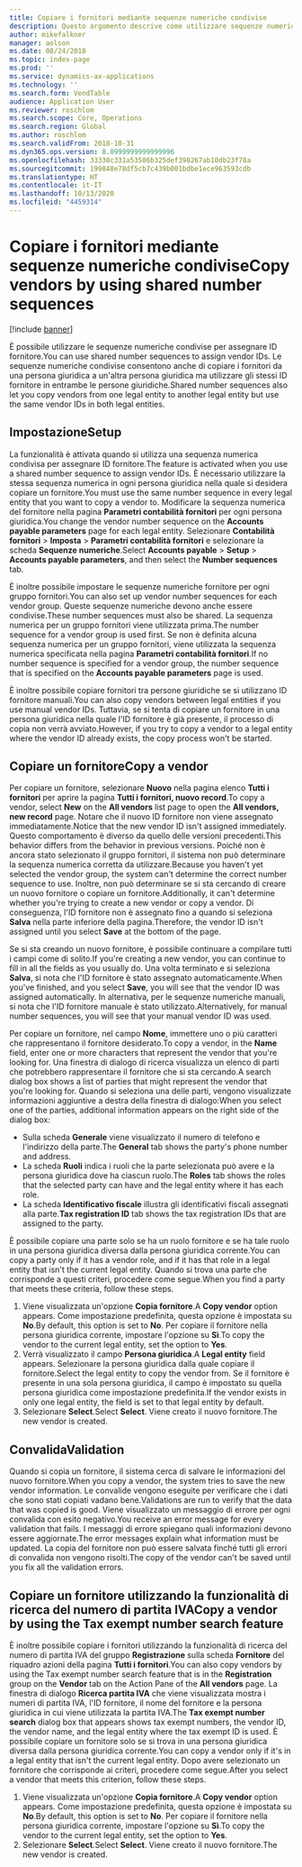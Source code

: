 ```yaml
---
title: Copiare i fornitori mediante sequenze numeriche condivise
description: Questo argomento descrive come utilizzare sequenze numeriche condivise per copiare un fornitore in un'altra persona giuridica ma mantenendo lo stesso ID fornitore.
author: mikefalkner
manager: aolson
ms.date: 08/24/2018
ms.topic: index-page
ms.prod: ''
ms.service: dynamics-ax-applications
ms.technology: ''
ms.search.form: VendTable
audience: Application User
ms.reviewer: roschlom
ms.search.scope: Core, Operations
ms.search.region: Global
ms.author: roschlom
ms.search.validFrom: 2018-10-31
ms.dyn365.ops.version: 8.0999999999999996
ms.openlocfilehash: 33338c331a53586b325def398267ab10db23f78a
ms.sourcegitcommit: 199848e78df5cb7c439b001bdbe1ece963593cdb
ms.translationtype: HT
ms.contentlocale: it-IT
ms.lasthandoff: 10/13/2020
ms.locfileid: "4459314"
---
```

# <a name="copy-vendors-by-using-shared-number-sequences"></a><span data-ttu-id="a1b4c-103">Copiare i fornitori mediante sequenze numeriche condivise</span><span class="sxs-lookup"><span data-stu-id="a1b4c-103">Copy vendors by using shared number sequences</span></span>

[!include [banner](../includes/banner.md)]

<span data-ttu-id="a1b4c-104">È possibile utilizzare le sequenze numeriche condivise per assegnare ID fornitore.</span><span class="sxs-lookup"><span data-stu-id="a1b4c-104">You can use shared number sequences to assign vendor IDs.</span></span> <span data-ttu-id="a1b4c-105">Le sequenze numeriche condivise consentono anche di copiare i fornitori da una persona giuridica a un'altra persona giuridica ma utilizzare gli stessi ID fornitore in entrambe le persone giuridiche.</span><span class="sxs-lookup"><span data-stu-id="a1b4c-105">Shared number sequences also let you copy vendors from one legal entity to another legal entity but use the same vendor IDs in both legal entities.</span></span>

## <a name="setup"></a><span data-ttu-id="a1b4c-106">Impostazione</span><span class="sxs-lookup"><span data-stu-id="a1b4c-106">Setup</span></span>

<span data-ttu-id="a1b4c-107">La funzionalità è attivata quando si utilizza una sequenza numerica condivisa per assegnare ID fornitore.</span><span class="sxs-lookup"><span data-stu-id="a1b4c-107">The feature is activated when you use a shared number sequence to assign vendor IDs.</span></span> <span data-ttu-id="a1b4c-108">È necessario utilizzare la stessa sequenza numerica in ogni persona giuridica nella quale si desidera copiare un fornitore.</span><span class="sxs-lookup"><span data-stu-id="a1b4c-108">You must use the same number sequence in every legal entity that you want to copy a vendor to.</span></span> <span data-ttu-id="a1b4c-109">Modificare la sequenza numerica del fornitore nella pagina **Parametri contabilità fornitori** per ogni persona giuridica.</span><span class="sxs-lookup"><span data-stu-id="a1b4c-109">You change the vendor number sequence on the **Accounts payable parameters** page for each legal entity.</span></span> <span data-ttu-id="a1b4c-110">Selezionare **Contabilità fornitori** \> **Imposta** \> **Parametri contabilità fornitori** e selezionare la scheda **Sequenze numeriche**.</span><span class="sxs-lookup"><span data-stu-id="a1b4c-110">Select **Accounts payable** \> **Setup** \> **Accounts payable parameters**, and then select the **Number sequences** tab.</span></span>

<span data-ttu-id="a1b4c-111">È inoltre possibile impostare le sequenze numeriche fornitore per ogni gruppo fornitori.</span><span class="sxs-lookup"><span data-stu-id="a1b4c-111">You can also set up vendor number sequences for each vendor group.</span></span> <span data-ttu-id="a1b4c-112">Queste sequenze numeriche devono anche essere condivise.</span><span class="sxs-lookup"><span data-stu-id="a1b4c-112">These number sequences must also be shared.</span></span> <span data-ttu-id="a1b4c-113">La sequenza numerica per un gruppo fornitori viene utilizzata prima.</span><span class="sxs-lookup"><span data-stu-id="a1b4c-113">The number sequence for a vendor group is used first.</span></span> <span data-ttu-id="a1b4c-114">Se non è definita alcuna sequenza numerica per un gruppo fornitori, viene utilizzata la sequenza numerica specificata nella pagina **Parametri contabilità fornitori**.</span><span class="sxs-lookup"><span data-stu-id="a1b4c-114">If no number sequence is specified for a vendor group, the number sequence that is specified on the **Accounts payable parameters** page is used.</span></span>

<span data-ttu-id="a1b4c-115">È inoltre possibile copiare fornitori tra persone giuridiche se si utilizzano ID fornitore manuali.</span><span class="sxs-lookup"><span data-stu-id="a1b4c-115">You can also copy vendors between legal entities if you use manual vendor IDs.</span></span> <span data-ttu-id="a1b4c-116">Tuttavia, se si tenta di copiare un fornitore in una persona giuridica nella quale l'ID fornitore è già presente, il processo di copia non verrà avviato.</span><span class="sxs-lookup"><span data-stu-id="a1b4c-116">However, if you try to copy a vendor to a legal entity where the vendor ID already exists, the copy process won't be started.</span></span>

## <a name="copy-a-vendor"></a><span data-ttu-id="a1b4c-117">Copiare un fornitore</span><span class="sxs-lookup"><span data-stu-id="a1b4c-117">Copy a vendor</span></span>

<span data-ttu-id="a1b4c-118">Per copiare un fornitore, selezionare **Nuovo** nella pagina elenco **Tutti i fornitori** per aprire la pagina **Tutti i fornitori, nuovo record**.</span><span class="sxs-lookup"><span data-stu-id="a1b4c-118">To copy a vendor, select **New** on the **All vendors** list page to open the **All vendors, new record** page.</span></span> <span data-ttu-id="a1b4c-119">Notare che il nuovo ID fornitore non viene assegnato immediatamente.</span><span class="sxs-lookup"><span data-stu-id="a1b4c-119">Notice that the new vendor ID isn't assigned immediately.</span></span> <span data-ttu-id="a1b4c-120">Questo comportamento è diverso da quello delle versioni precedenti.</span><span class="sxs-lookup"><span data-stu-id="a1b4c-120">This behavior differs from the behavior in previous versions.</span></span> <span data-ttu-id="a1b4c-121">Poiché non è ancora stato selezionato il gruppo fornitori, il sistema non può determinare la sequenza numerica corretta da utilizzare.</span><span class="sxs-lookup"><span data-stu-id="a1b4c-121">Because you haven't yet selected the vendor group, the system can't determine the correct number sequence to use.</span></span> <span data-ttu-id="a1b4c-122">Inoltre, non può determinare se si sta cercando di creare un nuovo fornitore o copiare un fornitore.</span><span class="sxs-lookup"><span data-stu-id="a1b4c-122">Additionally, it can't determine whether you're trying to create a new vendor or copy a vendor.</span></span> <span data-ttu-id="a1b4c-123">Di conseguenza, l'ID fornitore non è assegnato fino a quando si seleziona **Salva** nella parte inferiore della pagina.</span><span class="sxs-lookup"><span data-stu-id="a1b4c-123">Therefore, the vendor ID isn't assigned until you select **Save** at the bottom of the page.</span></span>

<span data-ttu-id="a1b4c-124">Se si sta creando un nuovo fornitore, è possibile continuare a compilare tutti i campi come di solito.</span><span class="sxs-lookup"><span data-stu-id="a1b4c-124">If you're creating a new vendor, you can continue to fill in all the fields as you usually do.</span></span> <span data-ttu-id="a1b4c-125">Una volta terminato e si seleziona **Salva**, si nota che l'ID fornitore è stato assegnato automaticamente.</span><span class="sxs-lookup"><span data-stu-id="a1b4c-125">When you've finished, and you select **Save**, you will see that the vendor ID was assigned automatically.</span></span> <span data-ttu-id="a1b4c-126">In alternativa, per le sequenze numeriche manuali, si nota che l'ID fornitore manuale è stato utilizzato.</span><span class="sxs-lookup"><span data-stu-id="a1b4c-126">Alternatively, for manual number sequences, you will see that your manual vendor ID was used.</span></span>

<span data-ttu-id="a1b4c-127">Per copiare un fornitore, nel campo **Nome**, immettere uno o più caratteri che rappresentano il fornitore desiderato.</span><span class="sxs-lookup"><span data-stu-id="a1b4c-127">To copy a vendor, in the **Name** field, enter one or more characters that represent the vendor that you're looking for.</span></span> <span data-ttu-id="a1b4c-128">Una finestra di dialogo di ricerca visualizza un elenco di parti che potrebbero rappresentare il fornitore che si sta cercando.</span><span class="sxs-lookup"><span data-stu-id="a1b4c-128">A search dialog box shows a list of parties that might represent the vendor that you're looking for.</span></span> <span data-ttu-id="a1b4c-129">Quando si seleziona una delle parti, vengono visualizzate informazioni aggiuntive a destra della finestra di dialogo:</span><span class="sxs-lookup"><span data-stu-id="a1b4c-129">When you select one of the parties, additional information appears on the right side of the dialog box:</span></span>

- <span data-ttu-id="a1b4c-130">Sulla scheda **Generale** viene visualizzato il numero di telefono e l'indirizzo della parte.</span><span class="sxs-lookup"><span data-stu-id="a1b4c-130">The **General** tab shows the party's phone number and address.</span></span>
- <span data-ttu-id="a1b4c-131">La scheda **Ruoli** indica i ruoli che la parte selezionata può avere e la persona giuridica dove ha ciascun ruolo.</span><span class="sxs-lookup"><span data-stu-id="a1b4c-131">The **Roles** tab shows the roles that the selected party can have and the legal entity where it has each role.</span></span>
- <span data-ttu-id="a1b4c-132">La scheda **Identificativo fiscale** illustra gli identificativi fiscali assegnati alla parte.</span><span class="sxs-lookup"><span data-stu-id="a1b4c-132">**Tax registration ID** tab shows the tax registration IDs that are assigned to the party.</span></span>

<span data-ttu-id="a1b4c-133">È possibile copiare una parte solo se ha un ruolo fornitore e se ha tale ruolo in una persona giuridica diversa dalla persona giuridica corrente.</span><span class="sxs-lookup"><span data-stu-id="a1b4c-133">You can copy a party only if it has a vendor role, and if it has that role in a legal entity that isn't the current legal entity.</span></span> <span data-ttu-id="a1b4c-134">Quando si trova una parte che corrisponde a questi criteri, procedere come segue.</span><span class="sxs-lookup"><span data-stu-id="a1b4c-134">When you find a party that meets these criteria, follow these steps.</span></span>

1. <span data-ttu-id="a1b4c-135">Viene visualizzata un'opzione **Copia fornitore**.</span><span class="sxs-lookup"><span data-stu-id="a1b4c-135">A **Copy vendor** option appears.</span></span> <span data-ttu-id="a1b4c-136">Come impostazione predefinita, questa opzione è impostata su **No**.</span><span class="sxs-lookup"><span data-stu-id="a1b4c-136">By default, this option is set to **No**.</span></span> <span data-ttu-id="a1b4c-137">Per copiare il fornitore nella persona giuridica corrente, impostare l'opzione su **Sì**.</span><span class="sxs-lookup"><span data-stu-id="a1b4c-137">To copy the vendor to the current legal entity, set the option to **Yes**.</span></span> 
2. <span data-ttu-id="a1b4c-138">Verrà visualizzato il campo **Persona giuridica**.</span><span class="sxs-lookup"><span data-stu-id="a1b4c-138">A **Legal entity** field appears.</span></span> <span data-ttu-id="a1b4c-139">Selezionare la persona giuridica dalla quale copiare il fornitore.</span><span class="sxs-lookup"><span data-stu-id="a1b4c-139">Select the legal entity to copy the vendor from.</span></span> <span data-ttu-id="a1b4c-140">Se il fornitore è presente in una sola persona giuridica, il campo è impostato su quella persona giuridica come impostazione predefinita.</span><span class="sxs-lookup"><span data-stu-id="a1b4c-140">If the vendor exists in only one legal entity, the field is set to that legal entity by default.</span></span>
3. <span data-ttu-id="a1b4c-141">Selezionare **Select**.</span><span class="sxs-lookup"><span data-stu-id="a1b4c-141">Select **Select**.</span></span> <span data-ttu-id="a1b4c-142">Viene creato il nuovo fornitore.</span><span class="sxs-lookup"><span data-stu-id="a1b4c-142">The new vendor is created.</span></span>

## <a name="validation"></a><span data-ttu-id="a1b4c-143">Convalida</span><span class="sxs-lookup"><span data-stu-id="a1b4c-143">Validation</span></span>

<span data-ttu-id="a1b4c-144">Quando si copia un fornitore, il sistema cerca di salvare le informazioni del nuovo fornitore.</span><span class="sxs-lookup"><span data-stu-id="a1b4c-144">When you copy a vendor, the system tries to save the new vendor information.</span></span> <span data-ttu-id="a1b4c-145">Le convalide vengono eseguite per verificare che i dati che sono stati copiati vadano bene.</span><span class="sxs-lookup"><span data-stu-id="a1b4c-145">Validations are run to verify that the data that was copied is good.</span></span> <span data-ttu-id="a1b4c-146">Viene visualizzato un messaggio di errore per ogni convalida con esito negativo.</span><span class="sxs-lookup"><span data-stu-id="a1b4c-146">You receive an error message for every validation that fails.</span></span> <span data-ttu-id="a1b4c-147">I messaggi di errore spiegano quali informazioni devono essere aggiornate.</span><span class="sxs-lookup"><span data-stu-id="a1b4c-147">The error messages explain what information must be updated.</span></span> <span data-ttu-id="a1b4c-148">La copia del fornitore non può essere salvata finché tutti gli errori di convalida non vengono risolti.</span><span class="sxs-lookup"><span data-stu-id="a1b4c-148">The copy of the vendor can't be saved until you fix all the validation errors.</span></span>

## <a name="copy-a-vendor-by-using-the-tax-exempt-number-search-feature"></a><span data-ttu-id="a1b4c-149">Copiare un fornitore utilizzando la funzionalità di ricerca del numero di partita IVA</span><span class="sxs-lookup"><span data-stu-id="a1b4c-149">Copy a vendor by using the Tax exempt number search feature</span></span>

<span data-ttu-id="a1b4c-150">È inoltre possibile copiare i fornitori utilizzando la funzionalità di ricerca del numero di partita IVA del gruppo **Registrazione** sulla scheda **Fornitore** del riquadro azioni della pagina **Tutti i fornitori**.</span><span class="sxs-lookup"><span data-stu-id="a1b4c-150">You can also copy vendors by using the Tax exempt number search feature that is in the **Registration** group on the **Vendor** tab on the Action Pane of the **All vendors** page.</span></span> <span data-ttu-id="a1b4c-151">La finestra di dialogo **Ricerca partita IVA** che viene visualizzata mostra i numeri di partita IVA, l'ID fornitore, il nome del fornitore e la persona giuridica in cui viene utilizzata la partita IVA.</span><span class="sxs-lookup"><span data-stu-id="a1b4c-151">The **Tax exempt number search** dialog box that appears shows tax exempt numbers, the vendor ID, the vendor name, and the legal entity where the tax exempt ID is used.</span></span> <span data-ttu-id="a1b4c-152">È possibile copiare un fornitore solo se si trova in una persona giuridica diversa dalla persona giuridica corrente.</span><span class="sxs-lookup"><span data-stu-id="a1b4c-152">You can copy a vendor only if it's in a legal entity that isn't the current legal entity.</span></span> <span data-ttu-id="a1b4c-153">Dopo avere selezionato un fornitore che corrisponde ai criteri, procedere come segue.</span><span class="sxs-lookup"><span data-stu-id="a1b4c-153">After you select a vendor that meets this criterion, follow these steps.</span></span>

1. <span data-ttu-id="a1b4c-154">Viene visualizzata un'opzione **Copia fornitore**.</span><span class="sxs-lookup"><span data-stu-id="a1b4c-154">A **Copy vendor** option appears.</span></span> <span data-ttu-id="a1b4c-155">Come impostazione predefinita, questa opzione è impostata su **No**.</span><span class="sxs-lookup"><span data-stu-id="a1b4c-155">By default, this option is set to **No**.</span></span> <span data-ttu-id="a1b4c-156">Per copiare il fornitore nella persona giuridica corrente, impostare l'opzione su **Sì**.</span><span class="sxs-lookup"><span data-stu-id="a1b4c-156">To copy the vendor to the current legal entity, set the option to **Yes**.</span></span>
2. <span data-ttu-id="a1b4c-157">Selezionare **Select**.</span><span class="sxs-lookup"><span data-stu-id="a1b4c-157">Select **Select**.</span></span> <span data-ttu-id="a1b4c-158">Viene creato il nuovo fornitore.</span><span class="sxs-lookup"><span data-stu-id="a1b4c-158">The new vendor is created.</span></span>
